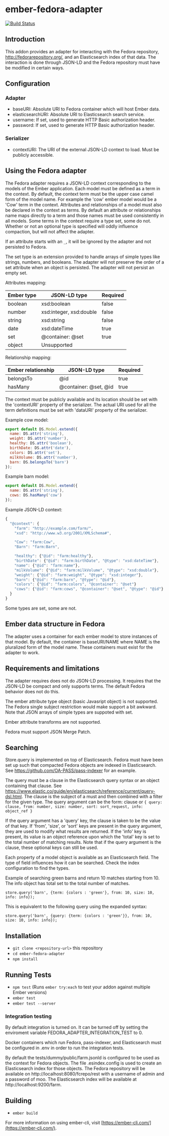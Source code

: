 # ember-fedora-adapter

[![Build Status](https://travis-ci.org/OA-PASS/ember-fedora-adapter.png?branch=master)](https://travis-ci.org/OA-PASS/ember-fedora-adapter)

## Introduction

This addon provides an adapter for interacting with the Fedora repository, http://fedorarepository.org/, and an Elasticsearch index of that data. The interaction is done through JSON-LD and the Fedora repository must have be modified in certain ways.

## Configuration

### Adapter

* baseURI: Absolute URI to Fedora container which will host Ember data.
* elasticsearchURI: Absolute URI to Elasticsearch search service.
* username: If set, used to generate HTTP Basic authorization header.
* password: If set, used to generate HTTP Basic authorization header.

### Serializer

* contextURI: The URI of the external JSON-LD context to load. Must be publicly accessible.

## Using the Fedora adapter

The Fedora adapter requires a JSON-LD context corresponding to the models of the Ember application.
Each model must be defined as a term in the context. By default, the context term must be the upper case camel form of the model name.
For example the 'cow' ember model would be a 'Cow' term in the context. Attributes and relationships of a model must also be declared
in the context as terms. By default an attribute or relationships name maps directly to a term and those names
must be used consistently in all models. Some terms in the context require a type set, some do not. Whether or not an optional type is specified will
oddly influence compaction, but will not affect the adapter.

If an attribute starts with an `_`, it will be ignored by the adapter and not persisted to Fedora.

The set type is an extension provided to handle arrays of simple types like strings, numbers, and booleans.
The adapter will not preserve the order of a set attribute when an object is persisted. The adapter will
not persist an empty set.

Attributes mapping:

| Ember type | JSON-LD type            | Required |
| -----------| ----------------------- | -------- |
| boolean    | xsd:boolean             | false    |
| number     | xsd:integer, xsd:double | false    |
| string     | xsd:string              | false    |
| date       | xsd:dateTime            | true     |
| set        | @container: @set        | true     |
| object     | Unsupported             |          |

Relationship mapping:

| Ember relationship | JSON-LD type           | Required |
| ------------------ | ------------           | -------- |
| belongsTo          | @id                    | true     |
| hasMany            | @container: @set, @id  | true     |


The context must be publicly available and its location should be set with the 'contextURI' property of the serializer. The actual URI used for all the
term definitions must be set with 'dataURI' property of the serializer.

Example cow model:
```javascript
export default DS.Model.extend({
  name: DS.attr('string'),
  weight: DS.attr('number'),
  healthy: DS.attr('boolean'),
  birthDate: DS.attr('date'),
  colors: DS.attr('set'),  
  milkVolume: DS.attr('number'),
  barn: DS.belongsTo('barn')
});
```

Example barn model:
```javascript
export default DS.Model.extend({
  name: DS.attr('string'),
  cows: DS.hasMany('cow')
});

```

Example JSON-LD context:
```javascript
{
  "@context": {
    "farm": "http://example.com/farm/",
    "xsd": "http://www.w3.org/2001/XMLSchema#",

    "Cow": "farm:Cow",
    "Barn": "farm:Barn",    

    "healthy": {"@id": "farm:healthy"},
    "birthDate": {"@id": "farm:birthDate", "@type": "xsd:dateTime"},
    "name": {"@id": "farm:name"},
    "milkVolume": {"@id": "farm:milkVolume", "@type": "xsd:double"},    
    "weight": {"@id": "farm:weight", "@type": "xsd:integer"},
    "barn": {"@id": "farm:barn", "@type": "@id"},
    "colors": {"@id": "farm:colors", "@container": "@set"}    
    "cows": {"@id": "farm:cows", "@container": "@set", "@type": "@id"}
  }
}

```

Some types are set, some are not.

## Ember data structure in Fedora

The adapter uses a container for each ember model to store instances of that model.
By default, the container is baseURI/NAME where NAME is the pluralized form of the model name.
These containers must exist for the adapter to work.

## Requirements and limitations

The adapter requires does not do JSON-LD processing. It requires that the JSON-LD be compact
and only supports terms. The default Fedora behavior does not do this.

The ember attribute type object (basic Javasript object) is not supported. The Fedora single
subject restriction would make support a bit awkward. Note that JSON arrays of simple types
are suppoted with set.

Ember attribute transforms are not supported.

Fedora must support JSON Merge Patch.

## Searching

Store.query is implemented on top of Elasticsearch. Fedora must have been set up such
that compacted Fedora objects are indexed in Elasticsearch. See https://github.com/OA-PASS/pass-indexer
for an example.

The query must be a clause in the Elasticsearch query syntax or an object containing that clause.
See https://www.elastic.co/guide/en/elasticsearch/reference/current/query-dsl.html. The clause
is the subject of a must and then combined with a filter for the given type.
The query argument can be the form: clause or
    ```
    {
      query: clause,
      from: number,
      size: number,
      sort: sort_request,
      info: object_ref
    }
    ```

If the query argument has a 'query' key, the clause is taken
to be the value of that key. If 'from', 'size', or 'sort' keys are present in the
query argument, they are used to modify what results are returned. If the
'info' key is present, its value is an object reference upon which the 'total'
key is set to the total number of matching results. Note that if the query
argument is the clause, these optional keys can still be used.

Each property of a model object is available as an Elasticsearch field. The type of
field influences how it can be searched. Check the index configuration to find the types.

Example of searching green barns and return 10 matches starting from 10.
The info object has total set to the total number of matches.

```
store.query('barn', {term: {colors : 'green'}, from: 10, size: 10, info: info});
```

This is equivalent to the following query using the expanded syntax:

```
store.query('barn', {query: {term: {colors : 'green'}}, from: 10, size: 10, info: info});
```


## Installation

* `git clone <repository-url>` this repository
* `cd ember-fedora-adapter`
* `npm install`


## Running Tests

* `npm test` (Runs `ember try:each` to test your addon against multiple Ember versions)
* `ember test`
* `ember test --server`

### Integration testing

By default integration is turned on. It can be turned off by setting the enviroment variable FEDORA_ADAPTER_INTEGRATION_TEST to 0.

Docker containers which run Fedora, pass-indexer, and Elasticsearch must be configured in .env in order to run the integration tests.

By default the tests/dummy/public/farm.jsonld is configured to be used as the context for Fedora objects.
The file .esindex.config is used to create an Elasticsearch index for those objects.
The Fedora repository will be available on http://localhost:8080/fcrepo/rest with a username of admin and a password of moo.
The Elasticsearch index will be available at http://localhost:9200/farm.

## Building

* `ember build`

For more information on using ember-cli, visit [https://ember-cli.com/](https://ember-cli.com/).

